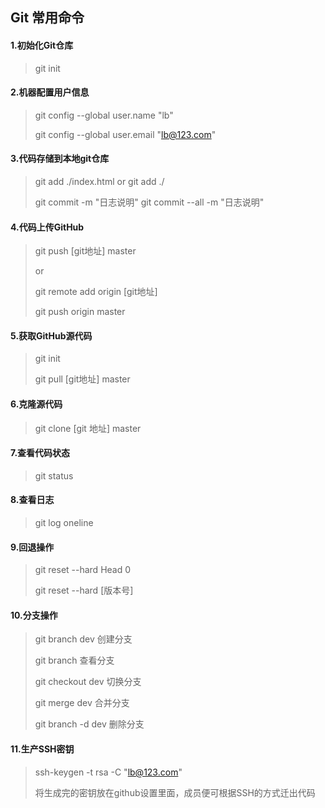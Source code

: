 ## Git 常用命令

#### 1.初始化Git仓库

> git init

#### 2.机器配置用户信息

> git config --global user.name "lb"
>
> git config --global user.email  "lb@123.com"

#### 3.代码存储到本地git仓库

> git add ./index.html        or       git add ./
>
> git commit -m "日志说明"    git commit --all -m "日志说明"

#### 4.代码上传GitHub

>git push [git地址] master
>
>or
>
>git remote add origin [git地址]
>
>git push origin master

#### 5.获取GitHub源代码

> git init
>
> git pull [git地址] master 

#### 6.克隆源代码

> git clone [git 地址] master

#### 7.查看代码状态

> git status

#### 8.查看日志

> git log oneline

#### 9.回退操作

>git reset --hard Head 0
>
>git reset --hard [版本号]

#### 10.分支操作

>git branch dev            创建分支
>
>git branch                   查看分支
>
>git checkout dev        切换分支
>
>git merge dev             合并分支
>
>git branch -d dev        删除分支

#### 11.生产SSH密钥

> ssh-keygen -t rsa -C "lb@123.com"
>
> 将生成完的密钥放在github设置里面，成员便可根据SSH的方式迁出代码


